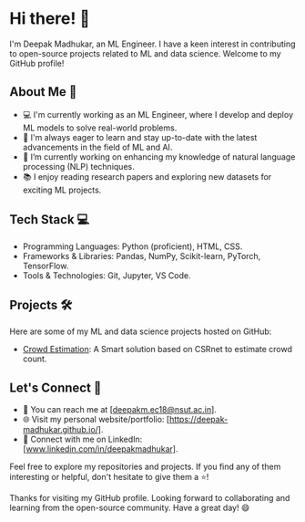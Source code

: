 # Hi there! 👋

I'm Deepak Madhukar, an ML Engineer.
I have a keen interest in contributing to open-source projects related to ML and data science.
Welcome to my GitHub profile!

## About Me 🚀

- 💻 I'm currently working as an ML Engineer, where I develop and deploy ML models to solve real-world problems.
- 🌱 I'm always eager to learn and stay up-to-date with the latest advancements in the field of ML and AI.
- 🔭 I’m currently working on enhancing my knowledge of natural language processing (NLP) techniques.
- 📚 I enjoy reading research papers and exploring new datasets for exciting ML projects.

## Tech Stack 💻

- Programming Languages: Python (proficient), HTML, CSS.
- Frameworks & Libraries: Pandas, NumPy, Scikit-learn, PyTorch, TensorFlow.
- Tools & Technologies: Git, Jupyter, VS Code.

## Projects 🛠️

Here are some of my ML and data science projects hosted on GitHub:

- [Crowd Estimation](https://github.com/deepak-madhukar/crowd_estimation.git): A Smart solution based on CSRnet to estimate crowd count.

## Let's Connect 🤝

- 📧 You can reach me at [deepakm.ec18@nsut.ac.in].
- 🌐 Visit my personal website/portfolio: [https://deepak-madhukar.github.io/].
- 💼 Connect with me on LinkedIn: [www.linkedin.com/in/deepakmadhukar].

Feel free to explore my repositories and projects. If you find any of them interesting or helpful, don't hesitate to give them a ⭐️!

Thanks for visiting my GitHub profile. Looking forward to collaborating and learning from the open-source community. Have a great day! 😄
